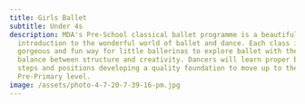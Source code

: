 ```yaml
---
title: Girls Ballet
subtitle: Under 4s
description: MDA's Pre-School classical ballet programme is a beautiful
  introduction to the wonderful world of ballet and dance. Each class is a
  gorgeous and fun way for little ballerinas to explore ballet with the right
  balance between structure and creativity. Dancers will learn proper ballet
  steps and positions developing a quality foundation to move up to the
  Pre-Primary level.
image: /assets/photo-4-7-20-7-39-16-pm.jpg
---
```

